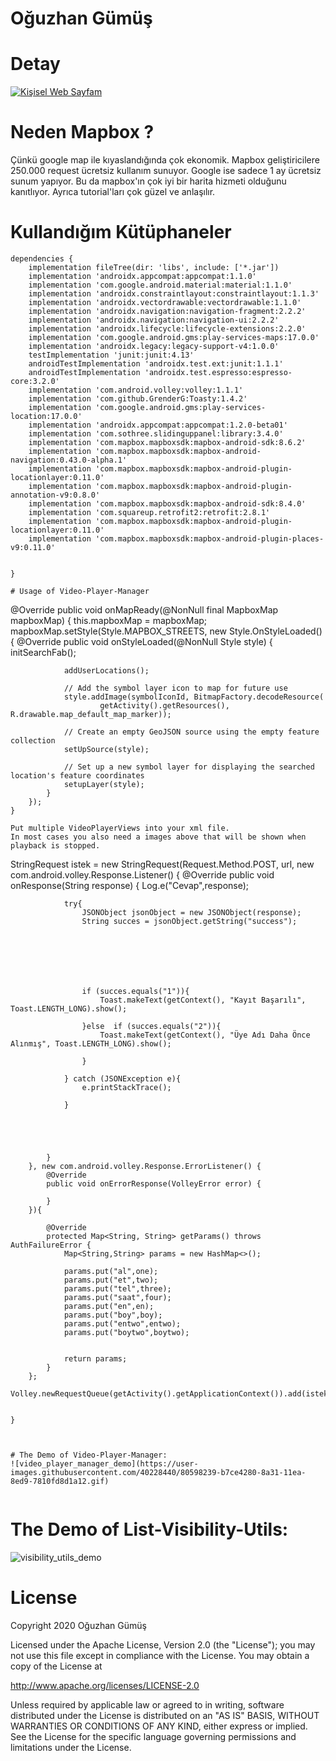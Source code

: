 # Oğuzhan Gümüş


# Detay




[![Kişisel Web Sayfam](https://img.shields.io/badge/Meduim-Implementing%20video%20playback%20in%20a%20scrolled%20list%20(ListView%20%26%20RecyclerView)-blue.svg)](https://www.oguzhangumus.net/)

# Neden Mapbox ? 
 Çünkü google map ile kıyaslandığında çok ekonomik. Mapbox geliştiricilere 250.000 request ücretsiz kullanım sunuyor.
 Google ise sadece 1 ay ücretsiz sunum yapıyor. Bu da mapbox'ın çok iyi bir harita hizmeti olduğunu kanıtlıyor.
 Ayrıca tutorial'ları çok güzel ve anlaşılır. 
 



# Kullandığım Kütüphaneler
```
dependencies {
    implementation fileTree(dir: 'libs', include: ['*.jar'])
    implementation 'androidx.appcompat:appcompat:1.1.0'
    implementation 'com.google.android.material:material:1.1.0'
    implementation 'androidx.constraintlayout:constraintlayout:1.1.3'
    implementation 'androidx.vectordrawable:vectordrawable:1.1.0'
    implementation 'androidx.navigation:navigation-fragment:2.2.2'
    implementation 'androidx.navigation:navigation-ui:2.2.2'
    implementation 'androidx.lifecycle:lifecycle-extensions:2.2.0'
    implementation 'com.google.android.gms:play-services-maps:17.0.0'
    implementation 'androidx.legacy:legacy-support-v4:1.0.0'
    testImplementation 'junit:junit:4.13'
    androidTestImplementation 'androidx.test.ext:junit:1.1.1'
    androidTestImplementation 'androidx.test.espresso:espresso-core:3.2.0'
    implementation 'com.android.volley:volley:1.1.1'
    implementation 'com.github.GrenderG:Toasty:1.4.2'
    implementation 'com.google.android.gms:play-services-location:17.0.0'
    implementation 'androidx.appcompat:appcompat:1.2.0-beta01'
    implementation 'com.sothree.slidinguppanel:library:3.4.0'
    implementation 'com.mapbox.mapboxsdk:mapbox-android-sdk:8.6.2'
    implementation 'com.mapbox.mapboxsdk:mapbox-android-navigation:0.43.0-alpha.1'
    implementation 'com.mapbox.mapboxsdk:mapbox-android-plugin-locationlayer:0.11.0'
    implementation 'com.mapbox.mapboxsdk:mapbox-android-plugin-annotation-v9:0.8.0'
    implementation 'com.mapbox.mapboxsdk:mapbox-android-sdk:8.4.0'
    implementation 'com.squareup.retrofit2:retrofit:2.8.1'
    implementation 'com.mapbox.mapboxsdk:mapbox-android-plugin-locationlayer:0.11.0'
    implementation 'com.mapbox.mapboxsdk:mapbox-android-plugin-places-v9:0.11.0'


}

# Usage of Video-Player-Manager
```
 @Override
    public void onMapReady(@NonNull final MapboxMap mapboxMap) {
        this.mapboxMap = mapboxMap;
        mapboxMap.setStyle(Style.MAPBOX_STREETS, new Style.OnStyleLoaded() {
            @Override
            public void onStyleLoaded(@NonNull Style style) {
                initSearchFab();

                addUserLocations();

                // Add the symbol layer icon to map for future use
                style.addImage(symbolIconId, BitmapFactory.decodeResource(
                        getActivity().getResources(), R.drawable.map_default_map_marker));

                // Create an empty GeoJSON source using the empty feature collection
                setUpSource(style);

                // Set up a new symbol layer for displaying the searched location's feature coordinates
                setupLayer(style);
            }
        });
    }

```
Put multiple VideoPlayerViews into your xml file.
In most cases you also need a images above that will be shown when playback is stopped.
```
 StringRequest istek = new StringRequest(Request.Method.POST, url, new com.android.volley.Response.Listener<String>() {
            @Override
            public void onResponse(String response) {
                Log.e("Cevap",response);



                try{
                    JSONObject jsonObject = new JSONObject(response);
                    String succes = jsonObject.getString("success");







                    if (succes.equals("1")){
                        Toast.makeText(getContext(), "Kayıt Başarılı", Toast.LENGTH_LONG).show();

                    }else  if (succes.equals("2")){
                        Toast.makeText(getContext(), "Üye Adı Daha Önce Alınmış", Toast.LENGTH_LONG).show();

                    }

                } catch (JSONException e){
                    e.printStackTrace();

                }





            }
        }, new com.android.volley.Response.ErrorListener() {
            @Override
            public void onErrorResponse(VolleyError error) {

            }
        }){

            @Override
            protected Map<String, String> getParams() throws AuthFailureError {
                Map<String,String> params = new HashMap<>();

                params.put("al",one);
                params.put("et",two);
                params.put("tel",three);
                params.put("saat",four);
                params.put("en",en);
                params.put("boy",boy);
                params.put("entwo",entwo);
                params.put("boytwo",boytwo);


                return params;
            }
        };
        Volley.newRequestQueue(getActivity().getApplicationContext()).add(istek);


    }
```


# The Demo of Video-Player-Manager:
![video_player_manager_demo](https://user-images.githubusercontent.com/40228440/80598239-b7ce4280-8a31-11ea-8ed9-7810fd8d1a12.gif)


```
# The Demo of List-Visibility-Utils:
![visibility_utils_demo](https://user-images.githubusercontent.com/40228440/80598643-565aa380-8a32-11ea-84b7-e72768b95168.gif)


# License

Copyright 2020 Oğuzhan Gümüş

Licensed under the Apache License, Version 2.0 (the "License");
you may not use this file except in compliance with the License.
You may obtain a copy of the License at

   http://www.apache.org/licenses/LICENSE-2.0

Unless required by applicable law or agreed to in writing, software
distributed under the License is distributed on an "AS IS" BASIS,
WITHOUT WARRANTIES OR CONDITIONS OF ANY KIND, either express or implied.
See the License for the specific language governing permissions and
limitations under the License.
